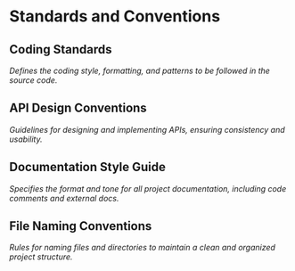 # Standards and Conventions

## Coding Standards

*Defines the coding style, formatting, and patterns to be followed in the source code.*

## API Design Conventions

*Guidelines for designing and implementing APIs, ensuring consistency and usability.*

## Documentation Style Guide

*Specifies the format and tone for all project documentation, including code comments and external docs.*

## File Naming Conventions

*Rules for naming files and directories to maintain a clean and organized project structure.*
